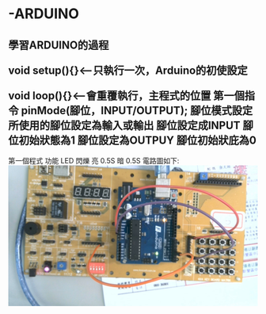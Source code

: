 # -ARDUINO
學習ARDUINO的過程</p>
void setup(){}<--只執行一次，Arduino的初使設定</p>
void loop(){}<--會重覆執行，主程式的位置
第一個指令
pinMode(腳位，INPUT/OUTPUT);
腳位模式設定 所使用的腳位設定為輸入或輸出
腳位設定成INPUT 腳位初始狀態為1
腳位設定為OUTPUY 腳位初始狀庇為0
-----------------------------------------------------------------
第一個程式 功能 LED 閃爍 亮 0.5S 暗 0.5S
電路圖如下:
![image](https://github.com/MorrisChen0921/-ARDUINO/blob/master/2020-09-01-141715.jpg)
